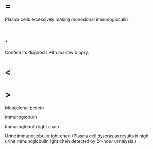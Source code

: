 # =

Plasma cells excessively making monoclonal immunoglobulin

# .

Confirm its diagnosis with marrow biopsy.

# <

# >

Monoclonal protein

Immunoglobulin

Immunoglobulin light chain

Urine immunoglobulin light chain (Plasma cell dyscrasias results in high urine immunoglobulin light chain detected by 24-hour urinalysis.)
